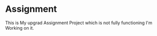 # Assignment
This is My upgrad Assignment Project which is not fully functioning I'm Working on it.
